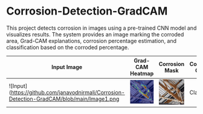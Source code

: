 # Corrosion-Detection-GradCAM
This project detects corrosion in images using a pre-trained CNN model and visualizes results. The system provides an image marking the corroded area, Grad-CAM explanations, corrosion percentage estimation, and classification based on the corroded percentage.


| Input Image | Grad-CAM Heatmap | Corrosion Mask | Corrosion Class | Corroded Percentage |
|-------------|-----------------|----------------|-----------------|-------------------|
| ![Input](https://github.com/janavodnirmalj/Corrosion-Detection-GradCAM/blob/main/Image1.png| ![Grad-CAM](https://github.com/janavodnirmalj/Corrosion-Detection-GradCAM/blob/main/Image1_GC.png) | ![Mask](https://github.com/janavodnirmalj/Corrosion-Detection-GradCAM/blob/main/Image1_OL.png) | Class 5 | 30.53% ± 14.49% |
